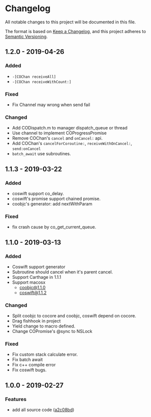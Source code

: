 # Changelog
All notable changes to this project will be documented in this file.

The format is based on [Keep a Changelog](https://keepachangelog.com/en/1.0.0/),
and this project adheres to [Semantic Versioning](https://semver.org/spec/v2.0.0.html).

## 1.2.0 - 2019-04-26

### Added

- `-[COChan receiveAll]`
- `-[COChan receiveWithCount:]`

### Fixed

- Fix Channel may wrong when send fail

### Changed

- Add CODispatch.m to manager dispatch_queue or thread
- Use channel to implement COProgressPromise
- Remove COChan's `cancel` and `onCancel:` api.
- Add COChan's `cancelForCoroutine:`, `receiveWithOnCancel:`, `send:onCancel`
- `batch_await` use subroutines.

## 1.1.3 - 2019-03-22

### Added

- coswift support co_delay.
- coswift's promise support chained promise.
- coobjc's generator: add nextWithParam

### Fixed

- fix crash cause by co_get_current_queue.

## 1.1.0 - 2019-03-13
### Added

- Coswift support generator
- Subroutine should cancel when it's parent cancel.
- Support Carthage in 1.1.1
- Support macosx
    - coobjc@1.1.0
    - coswift@1.1.2

### Changed

- Split coobjc to cocore and coobjc, coswift depend on cocore.
- Drag fishhook in project
- Yield change to macro defined.
- Change COPromise's @sync to NSLock

### Fixed
- Fix custom stack calculate error.
- Fix batch await
- Fix c++ compile error
- Fix coswift bugs.

## 1.0.0 - 2019-02-27

### Features

* add all source code ([a2c08bd](https://github.com/alibaba/coobjc/commit/a2c08bd))



